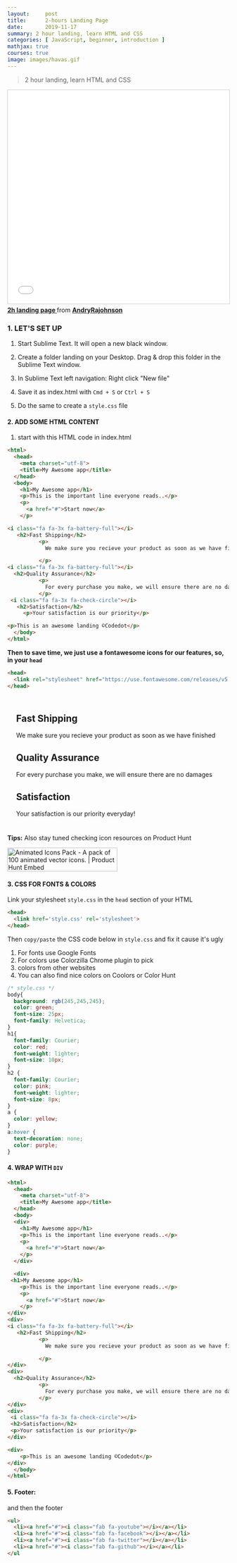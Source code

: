 ```yaml
---
layout:     post
title:      2-hours Landing Page
date:       2019-11-17
summary: 2 hour landing, learn HTML and CSS
categories: [ JavaScript, beginner, introduction ]
mathjax: true
courses: true
image: images/havas.gif
---
```


>2 hour landing, learn HTML and CSS
<iframe src="//www.slideshare.net/slideshow/embed_code/key/2pRkQlCVreEvf0" width="595" height="485" frameborder="0" marginwidth="0" marginheight="0" scrolling="no" style="border:1px solid #CCC; border-width:1px; margin-bottom:5px; max-width: 100%;" allowfullscreen> </iframe> <div style="margin-bottom:5px"> <strong> <a href="//www.slideshare.net/AndryRajohnson/2h-landing-page" title="2h landing page " target="_blank">2h landing page </a> </strong> from <strong><a href="https://www.slideshare.net/AndryRajohnson" target="_blank">AndryRajohnson</a></strong> </div>


### 1. LET'S SET UP

1. Start Sublime Text. It will open a new black window.

2. Create a folder landing on your Desktop. Drag & drop this folder in the Sublime Text window.

3. In Sublime Text left navigation: Right click "New file"

4. Save it as index.html with `Cmd + S` or `Ctrl + S`

5. Do the same to create a `style.css` file


#### 2. ADD SOME HTML CONTENT


1. start with this HTML code in index.html


```html
<html>
  <head>
    <meta charset="utf-8">
    <title>My Awesome app</title>
  </head>
  <body>
    <h1>My Awesome app</h1>
    <p>This is the important line everyone reads..</p>
    <p>
      <a href="#">Start now</a>
    </p>

<i class="fa fa-3x fa-battery-full"></i>
   <h2>Fast Shipping</h2>
          <p>
            We make sure you recieve your product as soon as we have finished

          </p>
<i class="fa fa-3x fa-battery-full"></i>
  <h2>Quality Assurance</h2>
          <p>
            For every purchase you make, we will ensure there are no damages
          </p>
 <i class="fa fa-3x fa-check-circle"></i>
   <h2>Satisfaction</h2>
     <p>Your satisfaction is our priority</p>

<p>This is an awesome landing ©Codedot</p>
  </body>
</html>
```


**Then to save time, we just use a fontawesome icons for our features, so, in your `head`**



```html
<head>
  <link rel="stylesheet" href="https://use.fontawesome.com/releases/v5.5.0/css/all.css">
</head>
```

  <div class="icon list-inline" style="padding: 10px; margin: 10px;">
  <i class="fa fa-3x fa-truck"></i>
  <h2>Fast Shipping</h2>
          <p>
            We make sure you recieve your product as soon as we have finished
          </p>
<i class="fa fa-3x fa-battery-full"></i>
  <h2>Quality Assurance</h2>
          <p>
            For every purchase you make, we will ensure there are no damages
          </p>
 <i class="fa fa-3x fa-check-circle"></i>
<h2>Satisfaction</h2>
<p>Your satisfaction is our priority everyday!</p>

</div>

**Tips:** Also stay tuned checking icon resources on Product Hunt

<a href="https://www.producthunt.com/posts/animated-icons-pack?utm_source=badge-featured&utm_medium=badge&utm_souce=badge-animated-icons-pack" target="_blank"><img src="https://api.producthunt.com/widgets/embed-image/v1/featured.svg?post_id=148270&theme=light" alt="Animated Icons Pack - A pack of 100 animated vector icons. | Product Hunt Embed" style="width: 250px; height: 54px;" width="250px" height="54px" /></a>


#### 3. CSS FOR FONTS & COLORS

Link your stylesheet `style.css` in the `head` section of your HTML

```html
<head>
  <link href='style.css' rel='stylesheet'>
</head>
```
Then `copy/paste` the CSS code below in `style.css` and fix it cause it's ugly

1. For fonts use Google Fonts
2. For colors use Colorzilla Chrome plugin to pick
3. colors from other websites
4. You can also find nice colors on Coolors or Color Hunt

```css
/* style.css */
body{
  background: rgb(245,245,245);
  color: green;
  font-size: 25px;
  font-family: Helvetica;
}
h1{
  font-family: Courier;
  color: red;
  font-weight: lighter;
  font-size: 10px;
}
h2 {
  font-family: Courier;
  color: pink;
  font-weight: lighter;
  font-size: 8px;
}
a {
  color: yellow;
}
a:hover {
  text-decoration: none;
  color: purple;
}


```
#### 4. WRAP WITH `DIV`

```html
<html>
  <head>
    <meta charset="utf-8">
    <title>My Awesome app</title>
  </head>
  <body>
  <div>
    <h1>My Awesome app</h1>
    <p>This is the important line everyone reads..</p>
    <p>
      <a href="#">Start now</a>
    </p>
  </div>

  <div>
 <h1>My Awesome app</h1>
    <p>This is the important line everyone reads..</p>
    <p>
      <a href="#">Start now</a>
    </p>
</div>
<div>
<i class="fa fa-3x fa-battery-full"></i>
   <h2>Fast Shipping</h2>
          <p>
            We make sure you recieve your product as soon as we have finished

          </p>
</div>
<div>
  <h2>Quality Assurance</h2>
          <p>
            For every purchase you make, we will ensure there are no damages
          </p>
</div>
<div>
 <i class="fa fa-3x fa-check-circle"></i>
 <h2>Satisfaction</h2>
 <p>Your satisfaction is our priority</p>
</div>

<div>
    <p>This is an awesome landing ©Codedot</p>
</div>
  </body>
</html>


```
#### 5. Footer:

and then the footer

```html
<ul>
  <li><a href="#"><i class="fab fa-youtube"></i></a></li>
  <li><a href="#"><i class="fab fa-facebook"></i></a></li>
  <li><a href="#"><i class="fab fa-twitter"></i></a></li>
  <li><a href="#"><i class="fab fa-github"></i></a></li>
</ul
```
